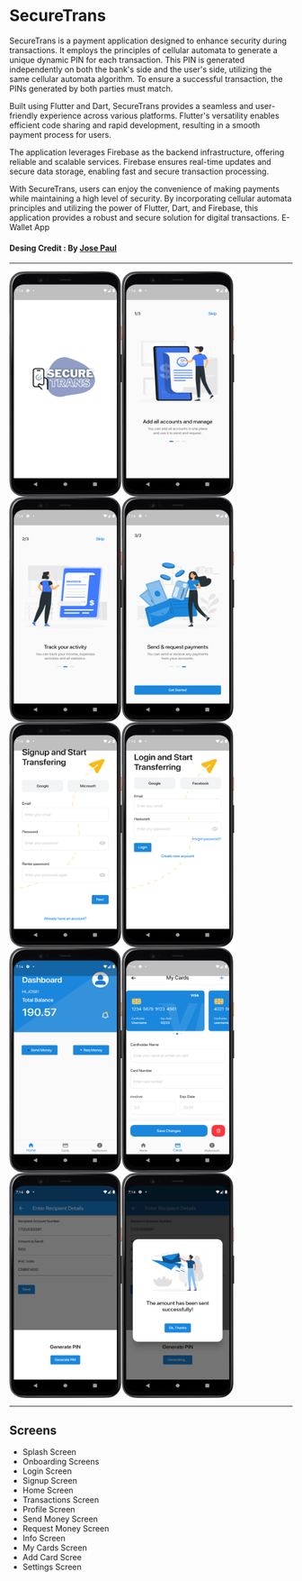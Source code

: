 
# SecureTrans

SecureTrans is a payment application designed to enhance security during transactions. It employs the principles of cellular automata to generate a unique dynamic PIN for each transaction. This PIN is generated independently on both the bank's side and the user's side, utilizing the same cellular automata algorithm. To ensure a successful transaction, the PINs generated by both parties must match.

Built using Flutter and Dart, SecureTrans provides a seamless and user-friendly experience across various platforms. Flutter's versatility enables efficient code sharing and rapid development, resulting in a smooth payment process for users. 

The application leverages Firebase as the backend infrastructure, offering reliable and scalable services. Firebase ensures real-time updates and secure data storage, enabling fast and secure transaction processing. 

With SecureTrans, users can enjoy the convenience of making payments while maintaining a high level of security. By incorporating cellular automata principles and utilizing the power of Flutter, Dart, and Firebase, this application provides a robust and secure solution for digital transactions.
E-Wallet App

#### Desing Credit : By  [Jose Paul](https://www.figma.com/community/file/1090938020479002157)  

-------------  
<div style="display: flex; flex-wrap: wrap;">
  <img src="screenshots/1.png" alt="Image description" style="width: 200px; height: 400px;">
  <img src="screenshots/onboarding1.png" alt="Image description" style="width: 200px; height: 400px;">
  <img src="screenshots/onboarding2.png" alt="Image description" style="width: 200px; height: 400px;">
  <img src="screenshots/onboarding3.png" alt="Image description" style="width: 200px; height: 400px;">
  <img src="screenshots/signup.png" alt="Image description" style="width: 200px; height: 400px;">
  <img src="screenshots/loginpage.png" alt="Image description" style="width: 200px; height: 400px;">
  <img src="screenshots/Home.png" alt="Image description" style="width: 200px; height: 400px;">
  <img src="screenshots/cards.png" alt="Image description" style="width: 200px; height: 400px;">
  <img src="screenshots/pin.png" alt="Image description" style="width: 200px; height: 400px;">
  <img src="screenshots/proceed.png" alt="Image description" style="width: 200px; height: 400px;">
</div>

-------------  

## Screens  
- Splash Screen  
- Onboarding Screens
- Login Screen
- Signup Screen
- Home Screen 
- Transactions Screen
- Profile Screen
- Send Money Screen
- Request Money Screen
- Info Screen
- My Cards Screen
- Add Card Scree
- Settings Screen
